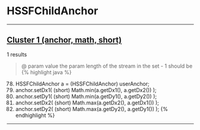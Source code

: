 # HSSFChildAnchor

***

## [Cluster 1 (anchor, math, short)](./1)
1 results
> @ param value the param length of the stream in the set - 1 should be 
{% highlight java %}
78. HSSFChildAnchor a = (HSSFChildAnchor) userAnchor;
82. anchor.setDx1( (short) Math.min(a.getDx1(), a.getDx2()) );
83. anchor.setDy1( (short) Math.min(a.getDy1(), a.getDy2()) );
84. anchor.setDx2( (short) Math.max(a.getDx2(), a.getDx1()) );
85. anchor.setDy2( (short) Math.max(a.getDy2(), a.getDy1()) );
{% endhighlight %}

***

